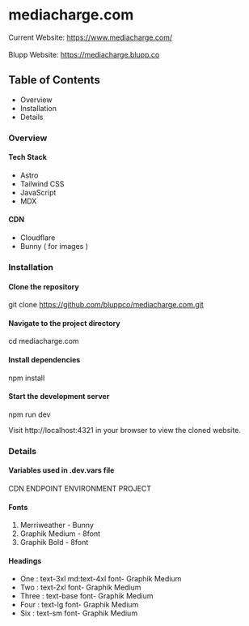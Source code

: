 # mediacharge.com
Current Website: https://www.mediacharge.com/
\
\
Blupp Website: https://mediacharge.blupp.co

## Table of Contents

- Overview
- Installation
- Details

### Overview

#### Tech Stack
- Astro
- Tailwind CSS
- JavaScript
- MDX

#### CDN
- Cloudflare
- Bunny ( for images )

### Installation

#### Clone the repository
git clone https://github.com/bluppco/mediacharge.com.git

#### Navigate to the project directory
cd mediacharge.com

#### Install dependencies
npm install

#### Start the development server
npm run dev

Visit http://localhost:4321 in your browser to view the cloned website.

### Details

#### Variables used in .dev.vars file

CDN
ENDPOINT
ENVIRONMENT
PROJECT

#### Fonts

1. Merriweather - Bunny
2. Graphik Medium - 8font
3. Graphik Bold - 8font

#### Headings
- One : text-3xl md:text-4xl font- Graphik Medium
- Two : text-2xl font- Graphik Medium
- Three : text-base font- Graphik Medium
- Four : text-lg font- Graphik Medium
- Six : text-sm font- Graphik Medium
